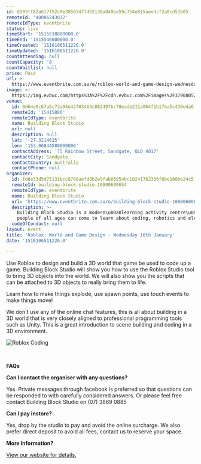 ```yaml
---
id: 8103ff82a617f52c0e3850347f455138a049ba59c754e815aeedcf2a8cd51b05
remoteId: '40086243032'
remoteIdType: eventbrite
status: live
timeStart: '1515538800000.0'
timeEnd: '1515546000000.0'
timeCreated: '1516106511226.0'
timeUpdated: '1516106511226.0'
countAttending: null
countCapacity: '8'
countWaitlist: null
price: Paid
url: >-
  https://www.eventbrite.com.au/e/roblox-world-and-game-design-wednesday-10th-january-tickets-40086243032?aff=ebapi
image: >-
  https://img.evbuc.com/https%3A%2F%2Fcdn.evbuc.com%2Fimages%2F37908052%2F176389313197%2F1%2Foriginal.jpg?s=c4439997f81e0630c6774ccbdf82b93b
venue:
  id: 0d64e0c67a5c73a94e42f03463c882497bc78eadb211a064f1b17ba5c430eda6
  remoteId: '15415886'
  remoteIdType: eventbrite
  name: Building Block Studio
  url: null
  description: null
  lat: '-27.3214625'
  lon: '153.06844580000006'
  contactAddress: '75 Rainbow Street, Sandgate, QLD 4017'
  contactCity: Sandgate
  contactCountry: Australia
  contactPhone: null
organizer:
  id: fdde33d5d75131bcc8708aefd0b2e9fab05954bc102417b2336f8be160be24c5
  remoteId: building-block-studio-10800600654
  remoteIdType: eventbrite
  name: Building Block Studio
  url: 'https://www.eventbrite.com.au/o/building-block-studio-10800600654'
  description: >-
    Building Block Studio is a modern\u00a0learning activity centre\u00a0where
    people of all ages can come to learn about coding, robotics and electronics.
  codeOfConduct: null
layout: event
title: 'Roblox: World and Game Design - Wednesday 10th January'
date: '1516106511226.0'

---
```

<P>Use Roblox to design and build a 3D world that game be used to code up a game. Building Block Studio will show you how to use the Roblox Studio tool to bring 3D objects into the world. We will also show you the scripts that can be attached to 3D objects to really bring them to life.</P>
<P>Learn how to make things explode, use spawn points, use touch events to make things move!</P>
<P>We don't use any of the online chat features, this is all about building in a 3D world that is very closely aligned to professional programming tools such as Unity. This is a great introduction to scene building and coding in a 3D environment.</P>
<P><IMG ALT="Roblox Coding" SRC="https://s3-ap-southeast-2.amazonaws.com/images.buildingblockstudio.com/roblox.jpg"></P>
<P><BR></P>
<P><STRONG>FAQs</STRONG></P>
<P><STRONG>Can I contact the organiser with any questions?</STRONG></P>
<P>Yes. Private messages through facebook is preferred so that questions can be responded to with carefully considered answers. Or please feel free contact Building Block Studio on (07) 3869 0885</P>
<P><STRONG>Can I pay instore?</STRONG></P>
<P>Yes, drop by the studio to pay and avoid the online surcharge. We also prefer direct deposit to avoid all fees, contact us to reserve your space.</P>
<P><STRONG>More Information?</STRONG></P>
<P><A HREF="http://buildingblockstudio.com/pages/holiday" TARGET="_blank" REL="noreferrer noopener nofollow noopener noreferrer nofollow">View our website for details.</A></P>
<P><STRONG><BR></STRONG></P>
